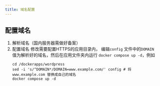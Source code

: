 ```yaml
---
title: 域名配置
---
```

## 配置域名

1.  解析域名（国内服务器需做好备案）
2.  配置域名
	 修改需要配置HTTPS的应用目录内， 编辑`config` 文件中的`DOMAIN` 值为解析好的域名，然后在应用文件夹内运行 `docker compose up -d`，例如
	 ``` shell
	 cd /dockerapps/wordpress
	 sed -i 's/^DOMAIN*/DOMAIN=www.example.com/' config # 将 www.example.com 替换成自己的域名
	 docker compose up -d
	 ```



